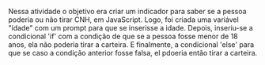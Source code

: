 Nessa atividade o objetivo era criar um indicador para saber se a pessoa poderia ou não tirar CNH, em JavaScript.
Logo, foi criada uma variável "idade" com um prompt para que se inserisse a idade. 
Depois, inseriu-se a condicional 'if' com a condição de que se a pessoa fosse menor de 18 anos, ela não poderia tirar a carteira. E finalmente, a condicional 'else' para que se caso a condição anterior fosse falsa, el pdoeria então tirar a carteira. 
